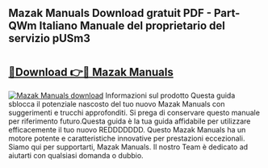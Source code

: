 ## Mazak Manuals Download gratuit PDF - Part-QWm Italiano Manuale del proprietario del servizio pUSm3

# <h2><a href="http://dfd3rp.blite.top/?on=Mazak+Manuals">🔗Download 👉🔴 Mazak Manuals</a></h2>

[![Mazak Manuals download](https://i.imgur.com/lujVjoI.png)](http://dfd3rp.blite.top/?on=Mazak+Manuals)
Informazioni sul prodotto Questa guida sblocca il potenziale nascosto del tuo nuovo Mazak Manuals con suggerimenti e trucchi approfonditi. Si prega di conservare questo manuale per riferimento futuro.Questa guida è la tua guida affidabile per utilizzare efficacemente il tuo nuovo REDDDDDDD. Questo Mazak Manuals ha un motore potente e caratteristiche innovative per prestazioni eccezionali. Siamo qui per supportarti, Mazak Manuals. Il nostro Team è dedicato ad aiutarti con qualsiasi domanda o dubbio.
